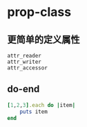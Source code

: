 # prop-class

## 更简单的定义属性
~~~
attr_reader
attr_writer
attr_accessor
~~~

## do-end
```rb
[1,2,3].each do |item|
    puts item
end
```